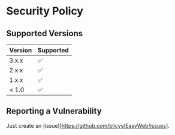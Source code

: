 # Security Policy

## Supported Versions

| Version | Supported          |
| ------- | ------------------ |
| 3.x.x   | :white_check_mark: |
| 2.x.x   | :white_check_mark: |
| 1.x.x   | :white_check_mark: |
| < 1.0   | :white_check_mark: |

## Reporting a Vulnerability

Just create an (issue)[https://github.com/blicyy/EasyWeb/issues].
